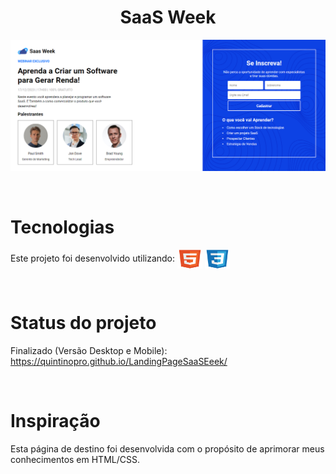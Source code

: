 <h1 align="center">SaaS Week</h1>

<p align="center">
 <img src="./img/saasweek.png">
</p>

<br>

# Tecnologias
Este projeto foi desenvolvido utilizando:
    <img align="center" height="30" width="40" alt="html-icon" src="https://raw.githubusercontent.com/devicons/devicon/master/icons/html5/html5-original.svg">
    <img align="center" height="30" width="40" alt="css-icon" src="https://raw.githubusercontent.com/devicons/devicon/master/icons/css3/css3-original.svg">
 
<br>

# Status do projeto
Finalizado (Versão Desktop e Mobile): https://quintinopro.github.io/LandingPageSaaSEeek/

<br>

# Inspiração
Esta página de destino foi desenvolvida com o propósito de aprimorar meus conhecimentos em HTML/CSS.

<br>


